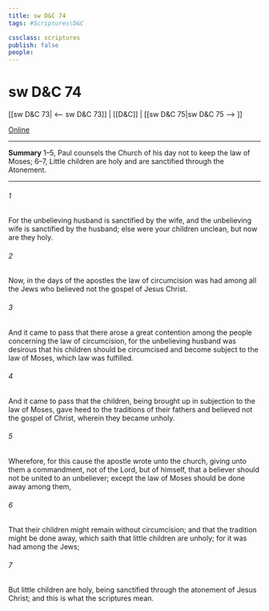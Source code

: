 ```yaml
---
title: sw D&C 74
tags: #Scriptures\D&C

cssclass: scriptures
publish: false
people:
---
```


# sw D&C 74
[[sw D&C 73| <-- sw D&C 73]] | [[D&C]] | [[sw D&C 75|sw D&C 75 --> ]]

[Online](https://churchofjesuschrist.org/study/scriptures/dc-testament/dc/74?lang=eng)

---
__Summary__
1–5, Paul counsels the Church of his day not to keep the law of Moses; 6–7, Little children are holy and are sanctified through the Atonement.

---
###### 1 
For the unbelieving husband is sanctified by the wife, and the unbelieving wife is sanctified by the husband; else were your children unclean, but now are they holy.

###### 2 
Now, in the days of the apostles the law of circumcision was had among all the Jews who believed not the gospel of Jesus Christ.

###### 3 
And it came to pass that there arose a great contention among the people concerning the law of circumcision, for the unbelieving husband was desirous that his children should be circumcised and become subject to the law of Moses, which law was fulfilled.

###### 4 
And it came to pass that the children, being brought up in subjection to the law of Moses, gave heed to the traditions of their fathers and believed not the gospel of Christ, wherein they became unholy.

###### 5 
Wherefore, for this cause the apostle wrote unto the church, giving unto them a commandment, not of the Lord, but of himself, that a believer should not be united to an unbeliever; except the law of Moses should be done away among them,

###### 6 
That their children might remain without circumcision; and that the tradition might be done away, which saith that little children are unholy; for it was had among the Jews;

###### 7 
But little children are holy, being sanctified through the atonement of Jesus Christ; and this is what the scriptures mean.


